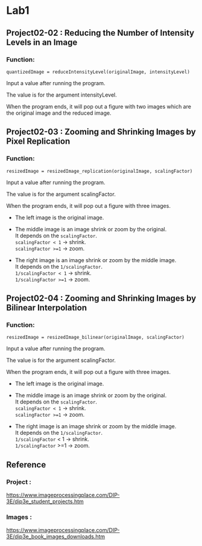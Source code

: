 # Lab1

## Project02-02 : Reducing the Number of Intensity Levels in an Image

### Function:
`quantizedImage = reduceIntensityLevel(originalImage, intensityLevel)`

Input a value after running the program. 

The value is for the argument intensityLevel.

When the program ends, it will pop out a figure with two images which are the original image and the reduced image.


## Project02-03 : Zooming and Shrinking Images by Pixel Replication

### Function:
`resizedImage = resizedImage_replication(originalImage, scalingFactor)`

Input a value after running the program. 

The value is for the argument scalingFactor.

When the program ends, it will pop out a figure with three images.

* The left image is the original image.

* The middle image is an image shrink or zoom by the original.<br>
It depends on the `scalingFactor`.  
`scalingFactor < 1` -> shrink.  
`scalingFactor >=1` -> zoom.

* The right image is an image shrink or zoom by the middle image.<br>
It depends on the `1/scalingFactor`.    
`1/scalingFactor < 1` -> shrink.    
`1/scalingFactor >=1` -> zoom.


## Project02-04 : Zooming and Shrinking Images by Bilinear Interpolation

### Function:
`resizedImage = resizedImage_bilinear(originalImage, scalingFactor)`

Input a value after running the program. 

The value is for the argument scalingFactor.

When the program ends, it will pop out a figure with three images.

* The left image is the original image.

* The middle image is an image shrink or zoom by the original.<br>
It depends on the `scalingFactor`.    
`scalingFactor < 1` -> shrink.  
`scalingFactor >=1` -> zoom.    

* The right image is an image shrink or zoom by the middle image.<br>
It depends on the `1/scalingFactor`.  
`1/scalingFactor` < 1 -> shrink.    
`1/scalingFactor` >=1 -> zoom.  

## Reference

### Project : 
https://www.imageprocessingplace.com/DIP-3E/dip3e_student_projects.htm

### Images : 
https://www.imageprocessingplace.com/DIP-3E/dip3e_book_images_downloads.htm
